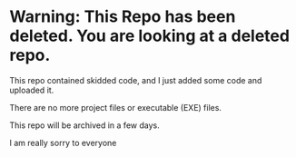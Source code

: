 # Warning: This Repo has been deleted. You are looking at a deleted repo.

 This repo contained skidded code, and I just added some code and uploaded it.

 There are no more project files or executable (EXE) files.

 This repo will be archived in a few days.

 I am really sorry to everyone
